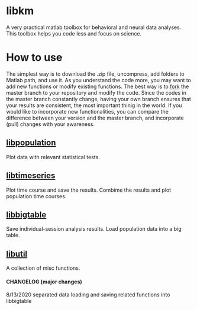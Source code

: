 # libkm
A very practical matlab toolbox for behavioral and neural data analyses. This toolbox helps you code less and focus on science.

# How to use
The simplest way is to download the .zip file, uncompress, add folders to Matlab path, and use it. As you understand the code more, you may want to add new functions or modify existing functions. The best way is to [fork](https://docs.github.com/en/github/getting-started-with-github/fork-a-repo) the master branch to your repository and modify the code. Since the codes in the master branch constantly change, having your own branch ensures that your results are consistent, the most important thinig in the world. If you would like to incorporate new functionalities, you can compare the difference between your version and the master branch, and incorporate (pull) changes with your awareness.
 
## [libpopulation](https://github.com/hkim09/libkm/tree/master/libpopulation)
Plot data with relevant statistical tests.

## [libtimeseries](https://github.com/hkim09/libkm/tree/master/libtimeseries)
Plot time course and save the results. Combime the results and plot population time courses.

## [libbigtable](https://github.com/hkim09/libkm/tree/master/libbigtable)
Save individual-session analysis results. Load population data into a big table.

## [libutil](https://github.com/hkim09/libkm/tree/master/libutil)
A collection of misc functions.

#### CHANGELOG (major changes)

8/13/2020 separated data loading and saving related functions into libbigtable 
